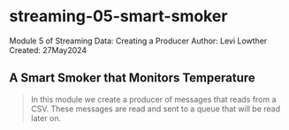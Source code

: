 # streaming-05-smart-smoker
Module 5 of Streaming Data: Creating a Producer
Author: Levi Lowther
Created: 27May2024

## A Smart Smoker that Monitors Temperature
> In this module we create a producer of messages that reads from a CSV.
> These messages are read and sent to a queue that will be read later on.  
